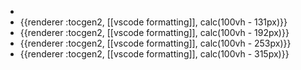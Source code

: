 -
- {{renderer :tocgen2, [[vscode formatting]], calc(100vh - 131px)}}
- {{renderer :tocgen2, [[vscode formatting]], calc(100vh - 192px)}}
- {{renderer :tocgen2, [[vscode formatting]], calc(100vh - 253px)}}
- {{renderer :tocgen2, [[vscode formatting]], calc(100vh - 315px)}}